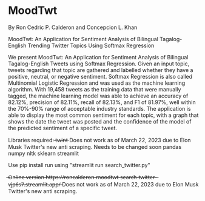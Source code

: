 # MoodTwt

By Ron Cedric P. Calderon and Concepcion L. Khan

MoodTwt: An Application for Sentiment Analysis of Bilingual Tagalog-English Trending Twitter Topics Using Softmax Regression

We present MoodTwt: An Application for Sentiment Analysis of Bilingual Tagalog-English Tweets using Softmax Regression. 
Given an input topic, tweets regarding that topic are gathered and labelled whether they have a positive, neutral, or negative sentiment. 
Softmax Regression is also called Multinomial Logistic Regression and was used as the machine learning algorithm. 
With 19,458 tweets as the training data that were manually tagged,
the machine learning model was able to achieve an accuracy of 82.12\%, precision of 82.11\%, recall of 82.13\%, and F1 of 81.97\%, 
well within the 70\%-90\% range of acceptable industry standards. The application is able to display the most common sentiment for each topic, 
with a graph that shows the date the tweet was posted and the confidence of the model of the predicted sentiment of a specific tweet.

Libraries required:
̶t̶w̶i̶n̶t̶ Does not work as of March 22, 2023 due to Elon Musk Twitter's new anti scraping. Needs to be changed soon
pandas
numpy
nltk
sklearn
streamlit

Use pip install
run using "streamlit run search_twitter.py"

̶O̶n̶l̶i̶n̶e̶ ̶v̶e̶r̶s̶i̶o̶n̶ ̶h̶t̶t̶p̶s̶:̶/̶/̶r̶o̶n̶c̶a̶l̶d̶e̶r̶o̶n̶-̶m̶o̶o̶d̶t̶w̶t̶-̶s̶e̶a̶r̶c̶h̶-̶t̶w̶i̶t̶t̶e̶r̶-̶v̶j̶p̶6̶s̶7̶.̶s̶t̶r̶e̶a̶m̶l̶i̶t̶.̶a̶p̶p̶/̶ Does not work as of March 22, 2023 due to Elon Musk Twitter's new anti scraping.